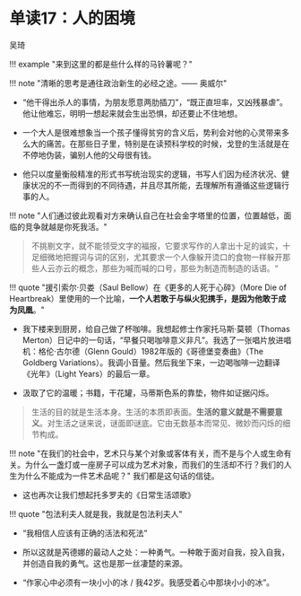 # 单读17：人的困境

吴琦


!!! example "来到这里的都是些什么样的马铃薯呢？"




!!! note "清晰的思考是通往政治新生的必经之途。—— 奥威尔"

- “他干得出杀人的事情，为朋友愿意两肋插刀”，“既正直坦率，又凶残暴虐”。他让他难忘，明明一想起来就会生出恐惧，却还要止不住地想。

- 一个大人是很难想象当一个孩子懂得贫穷的含义后，势利会对他的心灵带来多么大的痛苦。在那些日子里，特别是在读预科学校的时候，戈登的生活就是在不停地伪装，骗别人他的父母很有钱。

- 他只以度量衡般精准的形式书写统治现实的逻辑，书写人们因为经济状况、健康状况的不一而得到的不同待遇，并且尽其所能，去理解所有遵循这些逻辑行事的人。



!!! note "人们通过彼此观看对方来确认自己在社会金字塔里的位置，位置越低，面临的竞争就越是你死我活。"

> 不挑剔文字，就不能领受文字的福报，它要求写作的人拿出十足的诚实，十足细微地把握词与词的区别，尤其要求一个人像躲开烫口的食物一样躲开那些人云亦云的概念，那些为喊而喊的口号，那些为制造而制造的话语。“

!!! quote "援引索尔·贝娄（Saul Bellow）在《更多的人死于心碎》（More Die of Heartbreak）里使用的一个比喻，**一个人若敢于与纵火犯携手，是因为他敢于成为凤凰**。"

- 我下楼来到厨房，给自己做了杯咖啡。我想起修士作家托马斯·莫顿（Thomas Merton）日记中的一句话，“早餐只喝咖啡意义非凡”。我选了一张唱片放进唱机：格伦·古尔德（Glenn Gould）1982年版的《哥德堡变奏曲》（The Goldberg Variations）。我调小音量。然后我坐下来，一边喝咖啡一边翻译《光年》（Light Years）的最后一章。

- 汲取了它的温暖；书籍，干花罐，马蒂斯色系的靠垫，物件如证据闪烁。

> 生活的目的就是生活本身。生活的本质即表面。**生活的意义就是不需要意义**。对生活之谜来说，谜面即谜底。它由无数基本而常见、微妙而闪烁的细节构成。

!!! note "在我们的社会中，艺术只与某个对象或客体有关，而不是与个人或生命有关。为什么一盏灯或一座房子可以成为艺术对象，而我们的生活却不行？我们的人生为什么不能成为一件艺术品呢？"
    我们都是这句话的信徒。

- 这也再次让我们想起托多罗夫的《日常生活颂歌》

!!! quote "包法利夫人就是我，我就是包法利夫人"

- “我相信人应该有正确的活法和死法”

- 所以这就是芮德娜的最动人之处：一种勇气。一种敢于面对自我，投入自我，并创造自我的勇气。这也是那一丝凄楚的来源。

- “作家心中必须有一块小小的冰 / 我42岁。我感受着心中那块小小的冰”。

